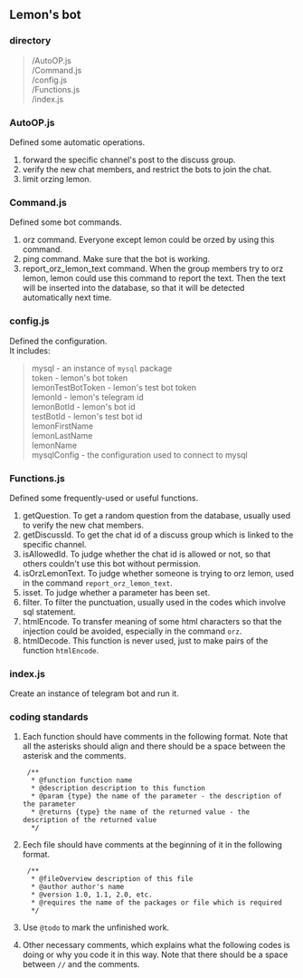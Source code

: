 ## Lemon's bot  

### directory  
>/AutoOP.js  
>/Command.js  
>/config.js  
>/Functions.js  
>/index.js  

### AutoOP.js  
Defined some automatic operations.  
1. forward the specific channel's post to the discuss group.  
2. verify the new chat members, and restrict the bots to join the chat.  
3. limit orzing lemon.  

### Command.js  
Defined some bot commands.  
1. orz command.  Everyone except lemon could be orzed by using this command.  
2. ping command. Make sure that the bot is working.  
3. report_orz_lemon_text command. When the group members try to orz lemon, lemon could use this command to report the text. Then the text will be inserted into the database, so that it will be detected automatically next time.  

### config.js  
Defined the configuration.  
It includes:  
>mysql - an instance of `mysql` package  
>token - lemon's bot token  
>lemonTestBotToken - lemon's test bot token  
>lemonId - lemon's telegram id  
>lemonBotId - lemon's bot id  
>testBotId - lemon's test bot id  
>lemonFirstName  
>lemonLastName  
>lemonName  
>mysqlConfig - the configuration used to connect to mysql  

### Functions.js  
Defined some frequently-used or useful functions.  
1. getQuestion. To get a random question from the database, usually used to verify the new chat members.  
2. getDiscussId. To get the chat id of a discuss group which is linked to the specific channel.  
3. isAllowedId. To judge whether the chat id is allowed or not, so that others couldn't use this bot without permission.  
4. isOrzLemonText. To judge whether someone is trying to orz lemon, used in the command `report_orz_lemon_text`.  
5. isset. To judge whether a parameter has been set.  
6. filter. To filter the punctuation, usually used in the codes which involve sql statement.  
7. htmlEncode. To transfer meaning of some html characters so that the injection could be avoided, especially in the command `orz`.  
8. htmlDecode. This function is never used, just to make pairs of the function `htmlEncode`.  

### index.js  
Create an instance of telegram bot and run it.  

### coding standards  
1. Each function should have comments in the following format. Note that all the asterisks should align and there should be a space between the asterisk and the comments.  

		/**  
		 * @function function name  
		 * @description description to this function  
		 * @param {type} the name of the parameter - the description of the parameter  
		 * @returns {type} the name of the returned value - the description of the returned value  
		 */  

2. Eech file should have comments at the beginning of it in the following format.  

		/**  
		 * @fileOverview description of this file  
		 * @author author's name  
		 * @version 1.0, 1.1, 2.0, etc.  
		 * @requires the name of the packages or file which is required  
		 */  

3. Use `@todo` to mark the unfinished work.  
4. Other necessary comments, which explains what the following codes is doing or why you code it in this way. Note that there should be a space between `//` and the comments.  